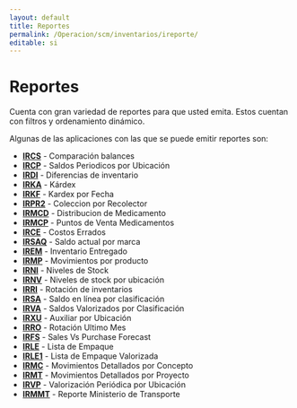 ```yaml
---
layout: default
title: Reportes
permalink: /Operacion/scm/inventarios/ireporte/
editable: si
---
```


# Reportes  

Cuenta con gran variedad de reportes para que usted emita. Estos cuentan con filtros y ordenamiento dinámico.  

Algunas de las aplicaciones con las que se puede emitir reportes son:  

* [**IRCS**](http://docs.oasiscom.com/Operacion/scm/inventarios/ireporte/ircs) - Comparación balances
* [**IRCP**](http://docs.oasiscom.com/Operacion/scm/inventarios/ireporte/ircp) - Saldos Periodicos por Ubicación
* [**IRDI**](http://docs.oasiscom.com/Operacion/scm/inventarios/ireporte/irdi) - Diferencias de inventario
* [**IRKA**](http://docs.oasiscom.com/Operacion/scm/inventarios/ireporte/irka) - Kárdex
* [**IRKF**](http://docs.oasiscom.com/Operacion/scm/inventarios/ireporte/irkf) - Kardex por Fecha
* [**IRPR2**](http://docs.oasiscom.com/Operacion/scm/inventarios/ireporte/irpr2) - Coleccion por Recolector
* [**IRMCD**](http://docs.oasiscom.com/Operacion/scm/inventarios/ireporte/irmcd) - Distribucion de Medicamento
* [**IRMCP**](http://docs.oasiscom.com/Operacion/scm/inventarios/ireporte/irmcp) - Puntos de Venta Medicamentos
* [**IRCE**](http://docs.oasiscom.com/Operacion/scm/inventarios/ireporte/irce) - Costos Errados
* [**IRSAQ**](http://docs.oasiscom.com/Operacion/scm/inventarios/ireporte/irsaq) - Saldo actual por marca
* [**IREM**](http://docs.oasiscom.com/Operacion/scm/inventarios/ireporte/irem) - Inventario Entregado
* [**IRMP**](http://docs.oasiscom.com/Operacion/scm/inventarios/ireporte/irmp) - Movimientos por producto
* [**IRNI**](http://docs.oasiscom.com/Operacion/scm/inventarios/ireporte/irni) - Niveles de Stock
* [**IRNV**](http://docs.oasiscom.com/Operacion/scm/inventarios/ireporte/irnv) - Niveles de stock por ubicación
* [**IRRI**](http://docs.oasiscom.com/Operacion/scm/inventarios/ireporte/irri) - Rotación de inventarios
* [**IRSA**](http://docs.oasiscom.com/Operacion/scm/inventarios/ireporte/irsa) - Saldo en línea por clasificación
* [**IRVA**](http://docs.oasiscom.com/Operacion/scm/inventarios/ireporte/irva) - Saldos Valorizados por Clasificación
* [**IRXU**](http://docs.oasiscom.com/Operacion/scm/inventarios/ireporte/irxu) - Auxiliar por Ubicación
* [**IRRO**](http://docs.oasiscom.com/Operacion/scm/inventarios/ireporte/irro) - Rotación Ultimo Mes
* [**IRFS**](http://docs.oasiscom.com/Operacion/scm/inventarios/ireporte/irfs) - Sales Vs Purchase Forecast
* [**IRLE**](http://docs.oasiscom.com/Operacion/scm/inventarios/ireporte/irle) - Lista de Empaque 
* [**IRLE1**](http://docs.oasiscom.com/Operacion/scm/inventarios/ireporte/irle1) - Lista de Empaque Valorizada
* [**IRMC**](http://docs.oasiscom.com/Operacion/scm/inventarios/ireporte/irmc) - Movimientos Detallados por Concepto
* [**IRMT**](http://docs.oasiscom.com/Operacion/scm/inventarios/ireporte/irmt) - Movimientos Detallados por Proyecto
* [**IRVP**](http://docs.oasiscom.com/Operacion/scm/inventarios/ireporte/irvp) - Valorización Periódica por Ubicación
* [**IRMMT**](http://docs.oasiscom.com/Operacion/scm/inventarios/ireporte/irmmt) - Reporte Ministerio de Transporte

